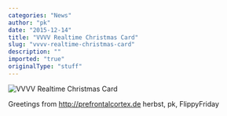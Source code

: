 ```yaml
---
categories: "News"
author: "pk"
date: "2015-12-14"
title: "VVVV Realtime Christmas Card"
slug: "vvvv-realtime-christmas-card"
description: ""
imported: "true"
originalType: "stuff"
---
```



![VVVV Realtime Christmas Card](http://i.giphy.com/3o8doTXoQnFbhTbypO.gif) 

Greetings from <http://prefrontalcortex.de>
herbst, pk, FlippyFriday